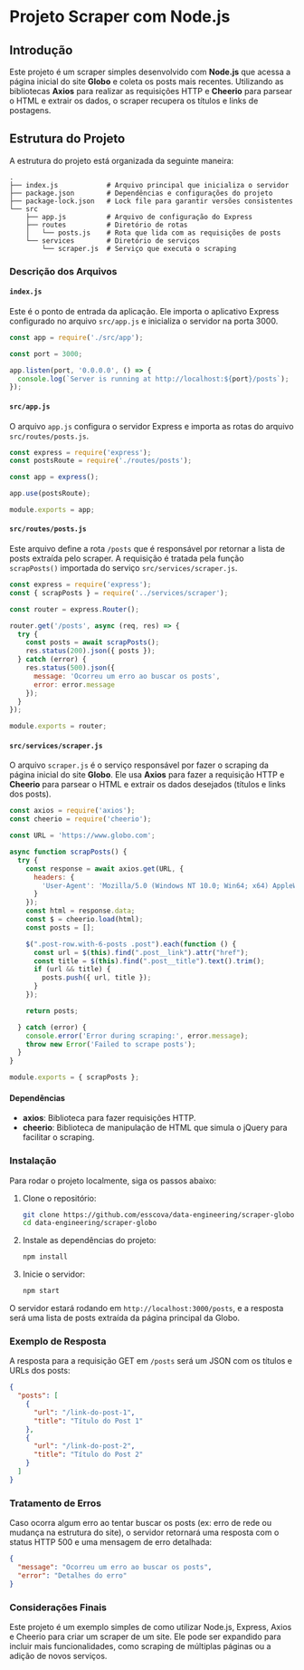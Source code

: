 ﻿# Projeto Scraper com Node.js

## Introdução

Este projeto é um scraper simples desenvolvido com **Node.js** que acessa a página inicial do site **Globo** e coleta os posts mais recentes. Utilizando as bibliotecas **Axios** para realizar as requisições HTTP e **Cheerio** para parsear o HTML e extrair os dados, o scraper recupera os títulos e links de postagens.

## Estrutura do Projeto

A estrutura do projeto está organizada da seguinte maneira:

```
.
├── index.js            # Arquivo principal que inicializa o servidor
├── package.json        # Dependências e configurações do projeto
├── package-lock.json   # Lock file para garantir versões consistentes
└── src
    ├── app.js          # Arquivo de configuração do Express
    ├── routes          # Diretório de rotas
    │   └── posts.js    # Rota que lida com as requisições de posts
    └── services        # Diretório de serviços
        └── scraper.js  # Serviço que executa o scraping

```

### Descrição dos Arquivos

#### `index.js`

Este é o ponto de entrada da aplicação. Ele importa o aplicativo Express configurado no arquivo `src/app.js` e inicializa o servidor na porta 3000.

```javascript
const app = require('./src/app');

const port = 3000;

app.listen(port, '0.0.0.0', () => {
  console.log(`Server is running at http://localhost:${port}/posts`);
});

```

#### `src/app.js`

O arquivo `app.js` configura o servidor Express e importa as rotas do arquivo `src/routes/posts.js`.

```javascript
const express = require('express');
const postsRoute = require('./routes/posts');

const app = express();

app.use(postsRoute);

module.exports = app;

```

#### `src/routes/posts.js`

Este arquivo define a rota `/posts` que é responsável por retornar a lista de posts extraída pelo scraper. A requisição é tratada pela função `scrapPosts()` importada do serviço `src/services/scraper.js`.

```javascript
const express = require('express');
const { scrapPosts } = require('../services/scraper');

const router = express.Router();

router.get('/posts', async (req, res) => {
  try {
    const posts = await scrapPosts();
    res.status(200).json({ posts });
  } catch (error) {
    res.status(500).json({
      message: 'Ocorreu um erro ao buscar os posts',
      error: error.message
    });
  }
});

module.exports = router;

```

#### `src/services/scraper.js`

O arquivo `scraper.js` é o serviço responsável por fazer o scraping da página inicial do site **Globo**. Ele usa **Axios** para fazer a requisição HTTP e **Cheerio** para parsear o HTML e extrair os dados desejados (títulos e links dos posts).

```javascript
const axios = require('axios');
const cheerio = require('cheerio');

const URL = 'https://www.globo.com';

async function scrapPosts() {
  try {
    const response = await axios.get(URL, {
      headers: {
        'User-Agent': 'Mozilla/5.0 (Windows NT 10.0; Win64; x64) AppleWebKit/537.36 (KHTML, like Gecko) Chrome/58.0.3029.110 Safari/537.3'
      }
    });
    const html = response.data;
    const $ = cheerio.load(html);
    const posts = [];

    $(".post-row.with-6-posts .post").each(function () {
      const url = $(this).find(".post__link").attr("href");
      const title = $(this).find(".post__title").text().trim();
      if (url && title) {
        posts.push({ url, title });
      }
    });

    return posts;

  } catch (error) {
    console.error('Error during scraping:', error.message);
    throw new Error('Failed to scrape posts');
  }
}

module.exports = { scrapPosts };

```

#### Dependências

-   **axios**: Biblioteca para fazer requisições HTTP.
-   **cheerio**: Biblioteca de manipulação de HTML que simula o jQuery para facilitar o scraping.

### Instalação

Para rodar o projeto localmente, siga os passos abaixo:

1.  Clone o repositório:
    
    ```bash
    git clone https://github.com/esscova/data-engineering/scraper-globo.git
    cd data-engineering/scraper-globo
    
    ```
    
2.  Instale as dependências do projeto:
    
    ```bash
    npm install
    
    ```
    
3.  Inicie o servidor:
    
    ```bash
    npm start
    
    ```
    

O servidor estará rodando em `http://localhost:3000/posts`, e a resposta será uma lista de posts extraída da página principal da Globo.

### Exemplo de Resposta

A resposta para a requisição GET em `/posts` será um JSON com os títulos e URLs dos posts:

```json
{
  "posts": [
    {
      "url": "/link-do-post-1",
      "title": "Título do Post 1"
    },
    {
      "url": "/link-do-post-2",
      "title": "Título do Post 2"
    }
  ]
}

```

### Tratamento de Erros

Caso ocorra algum erro ao tentar buscar os posts (ex: erro de rede ou mudança na estrutura do site), o servidor retornará uma resposta com o status HTTP 500 e uma mensagem de erro detalhada:

```json
{
  "message": "Ocorreu um erro ao buscar os posts",
  "error": "Detalhes do erro"
}

```

### Considerações Finais

Este projeto é um exemplo simples de como utilizar Node.js, Express, Axios e Cheerio para criar um scraper de um site. Ele pode ser expandido para incluir mais funcionalidades, como scraping de múltiplas páginas ou a adição de novos serviços.
